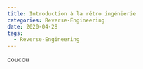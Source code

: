 ```yaml
---
title: Introduction à la rétro ingénierie
categories: Reverse-Engineering
date: 2020-04-28
tags:
  - Reverse-Engineering
---
```


coucou
